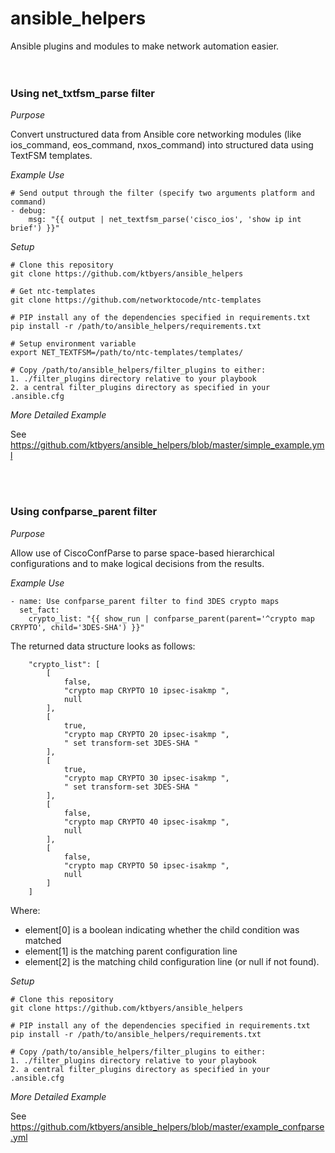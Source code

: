# ansible_helpers
Ansible plugins and modules to make network automation easier.
<br>  
<br>  
### Using net_txtfsm_parse filter
  
*_Purpose_*
  
Convert unstructured data from Ansible core networking modules (like ios_command, eos_command, nxos_command) into structured data using TextFSM templates.  
  
  
*_Example Use_*

    # Send output through the filter (specify two arguments platform and command)
    - debug:
        msg: "{{ output | net_textfsm_parse('cisco_ios', 'show ip int brief') }}"
  
  
*_Setup_*

    # Clone this repository
    git clone https://github.com/ktbyers/ansible_helpers
    
    # Get ntc-templates
    git clone https://github.com/networktocode/ntc-templates
    
    # PIP install any of the dependencies specified in requirements.txt
    pip install -r /path/to/ansible_helpers/requirements.txt
    
    # Setup environment variable
    export NET_TEXTFSM=/path/to/ntc-templates/templates/
    
    # Copy /path/to/ansible_helpers/filter_plugins to either:
    1. ./filter_plugins directory relative to your playbook
    2. a central filter_plugins directory as specified in your .ansible.cfg
  
  
*_More Detailed Example_*

See https://github.com/ktbyers/ansible_helpers/blob/master/simple_example.yml

<br>  
<br>  

### Using confparse_parent filter
  
*_Purpose_*

Allow use of CiscoConfParse to parse space-based hierarchical configurations and to make logical decisions from the results.  
  
  
*_Example Use_*

    - name: Use confparse_parent filter to find 3DES crypto maps
      set_fact:
        crypto_list: "{{ show_run | confparse_parent(parent='^crypto map CRYPTO', child='3DES-SHA') }}"


The returned data structure looks as follows:

        "crypto_list": [
            [
                false, 
                "crypto map CRYPTO 10 ipsec-isakmp ", 
                null
            ], 
            [
                true, 
                "crypto map CRYPTO 20 ipsec-isakmp ", 
                " set transform-set 3DES-SHA "
            ], 
            [
                true, 
                "crypto map CRYPTO 30 ipsec-isakmp ", 
                " set transform-set 3DES-SHA "
            ], 
            [
                false, 
                "crypto map CRYPTO 40 ipsec-isakmp ", 
                null
            ], 
            [
                false, 
                "crypto map CRYPTO 50 ipsec-isakmp ", 
                null
            ]
        ]

Where:
- element[0] is a boolean indicating whether the child condition was matched
- element[1] is the matching parent configuration line
- element[2] is the matching child configuration line (or null if not found).
  
  
*_Setup_*

    # Clone this repository
    git clone https://github.com/ktbyers/ansible_helpers
    
    # PIP install any of the dependencies specified in requirements.txt
    pip install -r /path/to/ansible_helpers/requirements.txt
    
    # Copy /path/to/ansible_helpers/filter_plugins to either:
    1. ./filter_plugins directory relative to your playbook
    2. a central filter_plugins directory as specified in your .ansible.cfg
  
  
*_More Detailed Example_*

See https://github.com/ktbyers/ansible_helpers/blob/master/example_confparse.yml


